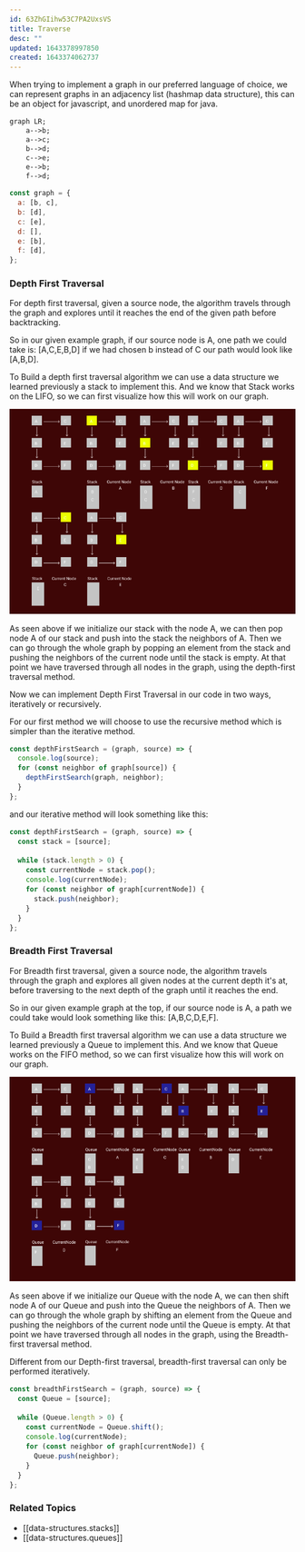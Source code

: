 ```yaml
---
id: 63ZhGIihw53C7PA2UxsVS
title: Traverse
desc: ""
updated: 1643378997850
created: 1643374062737
---
```


When trying to implement a graph in our preferred language of choice, we can represent graphs in an adjacency list (hashmap data structure), this can be an object for javascript, and unordered map for java.

```mermaid
graph LR;
    a-->b;
    a-->c;
    b-->d;
    c-->e;
    e-->b;
    f-->d;
```

```javascript
const graph = {
  a: [b, c],
  b: [d],
  c: [e],
  d: [],
  e: [b],
  f: [d],
};
```

### Depth First Traversal

For depth first traversal, given a source node, the algorithm travels through the graph and explores until it reaches the end of the given path before backtracking.

So in our given example graph, if our source node is A, one path we could take is: [A,C,E,B,D] if we had chosen b instead of C our path would look like [A,B,D].

To Build a depth first traversal algorithm we can use a data structure we learned previously a stack to implement this. And we know that Stack works on the LIFO, so we can first visualize how this will work on our graph.

![](/assets/images/2022-01-28-08-36-17.png)

As seen above if we initialize our stack with the node A, we can then pop node A of our stack and push into the stack the neighbors of A. Then we can go through the whole graph by popping an element from the stack and pushing the neighbors of the current node until the stack is empty. At that point we have traversed through all nodes in the graph, using the depth-first traversal method.

Now we can implement Depth First Traversal in our code in two ways, iteratively or recursively.

For our first method we will choose to use the recursive method which is simpler than the iterative method.

```javascript
const depthFirstSearch = (graph, source) => {
  console.log(source);
  for (const neighbor of graph[source]) {
    depthFirstSearch(graph, neighbor);
  }
};
```

and our iterative method will look something like this:

```javascript
const depthFirstSearch = (graph, source) => {
  const stack = [source];

  while (stack.length > 0) {
    const currentNode = stack.pop();
    console.log(currentNode);
    for (const neighbor of graph[currentNode]) {
      stack.push(neighbor);
    }
  }
};
```

### Breadth First Traversal

For Breadth first traversal, given a source node, the algorithm travels through the graph and explores all given nodes at the current depth it's at, before traversing to the next depth of the graph until it reaches the end.

So in our given example graph at the top, if our source node is A, a path we could take would look something like this: [A,B,C,D,E,F].

To Build a Breadth first traversal algorithm we can use a data structure we learned previously a Queue to implement this. And we know that Queue works on the FIFO method, so we can first visualize how this will work on our graph.

![](/assets/images/2022-01-28-09-01-03.png)

As seen above if we initialize our Queue with the node A, we can then shift node A of our Queue and push into the Queue the neighbors of A. Then we can go through the whole graph by shifting an element from the Queue and pushing the neighbors of the current node until the Queue is empty. At that point we have traversed through all nodes in the graph, using the Breadth-first traversal method.

Different from our Depth-first traversal, breadth-first traversal can only be performed iteratively.

```javascript
const breadthFirstSearch = (graph, source) => {
  const Queue = [source];

  while (Queue.length > 0) {
    const currentNode = Queue.shift();
    console.log(currentNode);
    for (const neighbor of graph[currentNode]) {
      Queue.push(neighbor);
    }
  }
};
```

### Related Topics

- [[data-structures.stacks]]
- [[data-structures.queues]]
